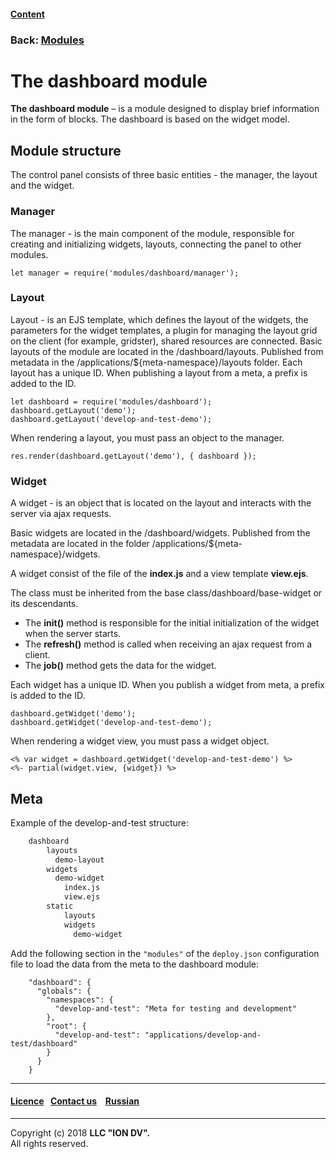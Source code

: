 #### [Content](/docs/en/index.md)

### Back: [Modules](modules.md)

# The dashboard module

**The dashboard module** – is a module designed to display brief information in the form of blocks. The dashboard is based on the widget model.


## Module structure

The control panel consists of three basic entities - the manager, the layout and the widget.

### Manager

The manager - is the main component of the module, responsible for creating and initializing widgets, layouts, connecting the panel to other modules.

```
let manager = require('modules/dashboard/manager');
```

### Layout

Layout - is an EJS template, which defines the layout of the widgets, the parameters for the widget templates, a plugin for managing the layout grid on the client (for example, gridster), shared resources are connected.
Basic layouts of the module are located in the /dashboard/layouts. Published from metadata in the /applications/${meta-namespace}/layouts folder.
Each layout has a unique ID. When publishing a layout from a meta, a prefix is added to the ID.   

```
let dashboard = require('modules/dashboard');
dashboard.getLayout('demo');
dashboard.getLayout('develop-and-test-demo');
```

When rendering a layout, you must pass an object to the manager.
```
res.render(dashboard.getLayout('demo'), { dashboard });
```

### Widget

A widget - is an object that is located on the layout and interacts with the server via ajax requests. 

Basic widgets are located in the /dashboard/widgets. Published from the metadata are located in the folder /applications/${meta-namespace}/widgets.  

A widget consist of the file of the **index.js** and a view template **view.ejs**.

The class must be inherited from the base class/dashboard/base-widget or its descendants.

- The **init()** method is responsible for the initial initialization of the widget when the server starts.
- The **refresh()** method is called when receiving an ajax request from a client. 
- The **job()** method gets the data for the widget.

Each widget has a unique ID. When you publish a widget from meta, a prefix is added to the ID.

```
dashboard.getWidget('demo');
dashboard.getWidget('develop-and-test-demo');
```

When rendering a widget view, you must pass a widget object.

```
<% var widget = dashboard.getWidget('develop-and-test-demo') %>
<%- partial(widget.view, {widget}) %>
```

## Meta

Example of the develop-and-test structure:

```sh
    dashboard
        layouts
          demo-layout
        widgets
          demo-widget
            index.js
            view.ejs
        static
            layouts              
            widgets
              demo-widget 
```

Add the following section in the `"modules"` of the `deploy.json` configuration file to load the data from the meta to the dashboard module:

```
    "dashboard": {
      "globals": {
        "namespaces": {
          "develop-and-test": "Meta for testing and development"
        },
        "root": {
          "develop-and-test": "applications/develop-and-test/dashboard"
        }
      }
    }
```

--------------------------------------------------------------------------  


 #### [Licence](/LICENSE)&ensp;  [Contact us](https://iondv.com/portal/contacts) &ensp;  [Russian](/docs/ru/3_modules_description/dashboard.md) &ensp;
<div><img src="https://mc.iondv.com/watch/local/docs/framework" style="position:absolute; left:-9999px;" height=1 width=1 alt="iondv metrics"></div>       



--------------------------------------------------------------------------  

Copyright (c) 2018 **LLC "ION DV".**   
All rights reserved. 